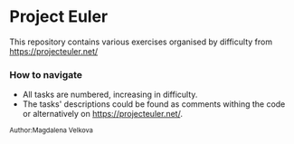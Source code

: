 # Project Euler
This repository contains various exercises organised by difficulty from https://projecteuler.net/
### How to navigate
- All tasks are numbered, increasing in difficulty. 
- The tasks' descriptions could be found as comments withing the code or alternatively on https://projecteuler.net/.

<sub>Author:Magdalena Velkova

